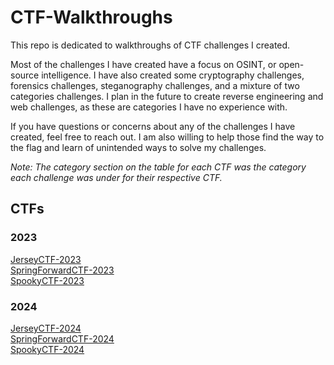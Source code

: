# CTF-Walkthroughs
This repo is dedicated to walkthroughs of CTF challenges I created.<br>

Most of the challenges I have created have a focus on OSINT, or open-source intelligence. I have also created some cryptography challenges, forensics challenges, steganography challenges, and a mixture of two categories challenges. I plan in the future to create reverse engineering and web challenges, as these are categories I have no experience with.<br>

If you have questions or concerns about any of the challenges I have created, feel free to reach out. I am also willing to help those find the way to the flag and learn of unintended ways to solve my challenges.<br>

*Note: The category section on the table for each CTF was the category each challenge was under for their respective CTF.*

## CTFs
### 2023
[JerseyCTF-2023](jerseyctf-2023)<br>
[SpringForwardCTF-2023](springforwardctf-2023)<br>
[SpookyCTF-2023](spookyctf-2023)<br>

### 2024
[JerseyCTF-2024](jerseyctf-2024)<br>
[SpringForwardCTF-2024](springforwardctf-2024)<br>
[SpookyCTF-2024](spookyctf-2024)<br>
